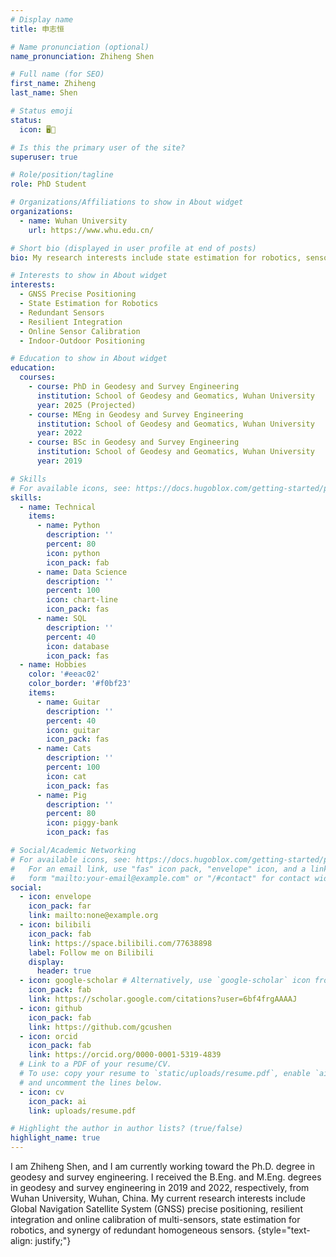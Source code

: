 ```yaml
---
# Display name
title: 申志恒

# Name pronunciation (optional)
name_pronunciation: Zhiheng Shen

# Full name (for SEO)
first_name: Zhiheng
last_name: Shen

# Status emoji
status:
  icon: 🖥️🎸

# Is this the primary user of the site?
superuser: true

# Role/position/tagline
role: PhD Student

# Organizations/Affiliations to show in About widget
organizations:
  - name: Wuhan University
    url: https://www.whu.edu.cn/

# Short bio (displayed in user profile at end of posts)
bio: My research interests include state estimation for robotics, sensor fusion and nonlinear optimization.

# Interests to show in About widget
interests:
  - GNSS Precise Positioning
  - State Estimation for Robotics
  - Redundant Sensors
  - Resilient Integration
  - Online Sensor Calibration
  - Indoor-Outdoor Positioning

# Education to show in About widget
education:
  courses:
    - course: PhD in Geodesy and Survey Engineering
      institution: School of Geodesy and Geomatics, Wuhan University
      year: 2025 (Projected)
    - course: MEng in Geodesy and Survey Engineering
      institution: School of Geodesy and Geomatics, Wuhan University
      year: 2022
    - course: BSc in Geodesy and Survey Engineering
      institution: School of Geodesy and Geomatics, Wuhan University
      year: 2019

# Skills
# For available icons, see: https://docs.hugoblox.com/getting-started/page-builder/#icons
skills:
  - name: Technical
    items:
      - name: Python
        description: ''
        percent: 80
        icon: python
        icon_pack: fab
      - name: Data Science
        description: ''
        percent: 100
        icon: chart-line
        icon_pack: fas
      - name: SQL
        description: ''
        percent: 40
        icon: database
        icon_pack: fas
  - name: Hobbies
    color: '#eeac02'
    color_border: '#f0bf23'
    items:
      - name: Guitar
        description: ''
        percent: 40
        icon: guitar
        icon_pack: fas
      - name: Cats
        description: ''
        percent: 100
        icon: cat
        icon_pack: fas
      - name: Pig
        description: ''
        percent: 80
        icon: piggy-bank
        icon_pack: fas

# Social/Academic Networking
# For available icons, see: https://docs.hugoblox.com/getting-started/page-builder/#icons
#   For an email link, use "fas" icon pack, "envelope" icon, and a link in the
#   form "mailto:your-email@example.com" or "/#contact" for contact widget.
social:
  - icon: envelope
    icon_pack: far
    link: mailto:none@example.org
  - icon: bilibili
    icon_pack: fab
    link: https://space.bilibili.com/77638898
    label: Follow me on Bilibili
    display:
      header: true
  - icon: google-scholar # Alternatively, use `google-scholar` icon from `ai` icon pack
    icon_pack: fab
    link: https://scholar.google.com/citations?user=6bf4frgAAAAJ
  - icon: github
    icon_pack: fab
    link: https://github.com/gcushen
  - icon: orcid
    icon_pack: fab
    link: https://orcid.org/0000-0001-5319-4839
  # Link to a PDF of your resume/CV.
  # To use: copy your resume to `static/uploads/resume.pdf`, enable `ai` icons in `params.yaml`,
  # and uncomment the lines below.
  - icon: cv
    icon_pack: ai
    link: uploads/resume.pdf

# Highlight the author in author lists? (true/false)
highlight_name: true
---
```


I am Zhiheng Shen, and I am currently working toward the Ph.D. degree in geodesy and survey engineering. I received the B.Eng. and M.Eng. degrees in geodesy and survey engineering in 2019 and 2022, respectively, from Wuhan University, Wuhan, China.
My current research interests include Global Navigation Satellite System (GNSS) precise positioning, resilient integration and online calibration of multi-sensors, state estimation for robotics, and synergy of redundant homogeneous sensors.
{style="text-align: justify;"}
